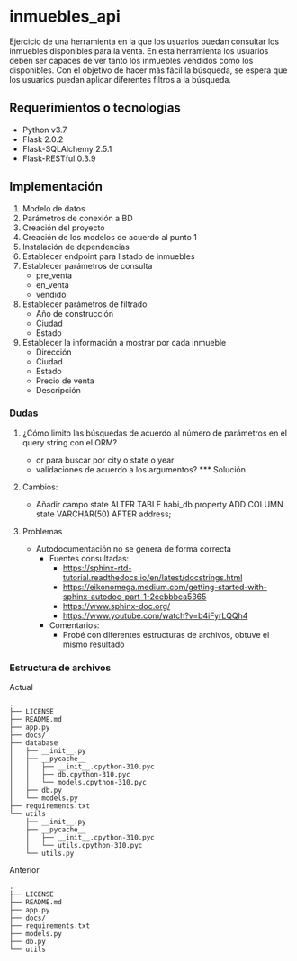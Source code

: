 # inmuebles_api
Ejercicio de una herramienta en la que los usuarios puedan consultar los inmuebles disponibles para la venta. En esta herramienta los usuarios deben ser capaces de ver tanto los inmuebles vendidos como los disponibles. Con el objetivo de hacer más fácil la búsqueda, se espera que los usuarios puedan aplicar diferentes filtros a la búsqueda.

## Requerimientos o tecnologías
- Python v3.7
- Flask 2.0.2
- Flask-SQLAlchemy 2.5.1
- Flask-RESTful 0.3.9

## Implementación

1. Modelo de datos
2. Parámetros de conexión a BD
3. Creación del proyecto
4. Creación de los modelos de acuerdo al punto 1
5. Instalación de dependencias
6. Establecer endpoint para listado de inmuebles
7. Establecer parámetros de consulta
    - pre_venta
    - en_venta
    - vendido
8. Establecer parámetros de filtrado
    - Año de construcción
    - Ciudad
    - Estado
9. Establecer la información a mostrar por cada inmueble
    - Dirección
    - Ciudad
    - Estado
    - Precio de venta
    - Descripción

### Dudas
1. ¿Cómo limito las búsquedas de acuerdo al número de parámetros en el query string con el ORM?
    - or para buscar por city o state o year
    - validaciones de acuerdo a los argumentos? *** Solución

2. Cambios:
    - Añadir campo state
        ALTER TABLE habi_db.property
        ADD COLUMN state VARCHAR(50) AFTER address;

3. Problemas
    - Autodocumentación no se genera de forma correcta
        - Fuentes consultadas:
            - https://sphinx-rtd-tutorial.readthedocs.io/en/latest/docstrings.html
            - https://eikonomega.medium.com/getting-started-with-sphinx-autodoc-part-1-2cebbbca5365
            - https://www.sphinx-doc.org/
            - https://www.youtube.com/watch?v=b4iFyrLQQh4
        - Comentarios:
            - Probé con diferentes estructuras de archivos, obtuve el mismo resultado

### Estructura de archivos

Actual
```
.
├── LICENSE
├── README.md
├── app.py
├── docs/
├── database
│   ├── __init__.py
│   ├── __pycache__
│   │   ├── __init__.cpython-310.pyc
│   │   ├── db.cpython-310.pyc
│   │   └── models.cpython-310.pyc
│   ├── db.py
│   └── models.py
├── requirements.txt
└── utils
    ├── __init__.py
    ├── __pycache__
    │   ├── __init__.cpython-310.pyc
    │   └── utils.cpython-310.pyc
    └── utils.py
```  

Anterior
```
.
├── LICENSE
├── README.md
├── app.py
├── docs/
├── requirements.txt
├── models.py
├── db.py
└── utils
``` 
 

